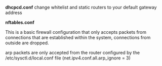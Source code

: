 **dhcpcd.conf**
change whitelist and static routers to your default gateway address

**nftables.conf**

This is a basic firewall configuration that only accepts packets from connections that are established within the system, connections from outside are dropped.

arp packets are only accepted from the router configured by the /etc/sysctl.d/local.conf file (net.ipv4.conf.all.arp_ignore = 3)
